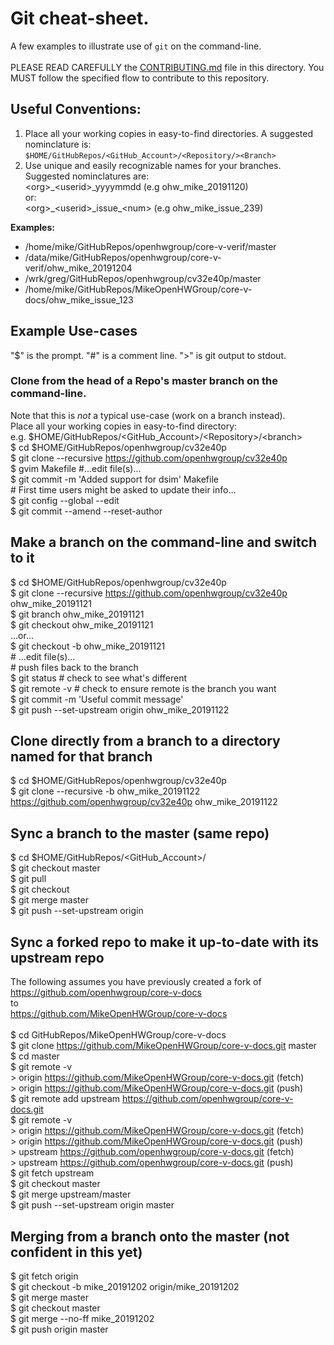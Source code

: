 # Git cheat-sheet.
A few examples to illustrate use of `git` on the command-line.<br><br>
PLEASE READ CAREFULLY the [CONTRIBUTING.md](https://github.com/openhwgroup/core-v-verif/blob/master/CONTRIBUTING.md)
file in this directory.  You MUST follow the specified flow to contribute to this repository.

## Useful Conventions:
1. Place all your working copies in easy-to-find directories.  A suggested
nominclature is:<br>
`$HOME/GitHubRepos/<GitHub_Account>/<Repository/><Branch>`
2. Use unique and easily recognizable names for your branches.  Suggested
nominclatures are:<br>
\<org\>\_\<userid\>_yyyymmdd    (e.g ohw_mike_20191120)
<br>or:<br>
\<org\>\_\<userid\>\_issue\_\<num\> (e.g ohw_mike_issue_239)<br>

**Examples:**
-   /home/mike/GitHubRepos/openhwgroup/core-v-verif/master
-   /data/mike/GitHubRepos/openhwgroup/core-v-verif/ohw_mike_20191204
-   /wrk/greg/GitHubRepos/openhwgroup/cv32e40p/master
-   /home/mike/GitHubRepos/MikeOpenHWGroup/core-v-docs/ohw_mike_issue_123

## Example Use-cases
"$" is the prompt.  "#" is a comment line. ">" is git output to stdout.

### Clone from the head of a Repo's master branch on the command-line.
Note that this is _not_ a typical use-case (work on a branch instead).<br>
Place all your working copies in easy-to-find directory:<br>
e.g. $HOME/GitHubRepos/<GitHub_Account>/\<Repository\>/\<branch\><br>
$ cd $HOME/GitHubRepos/openhwgroup/cv32e40p<br>
$ git clone --recursive https://github.com/openhwgroup/cv32e40p<br>
$ gvim Makefile #...edit file(s)...<br>
$ git commit -m 'Added support for dsim' Makefile <br>
\# First time users might be asked to update their info...<br>
$ git config --global --edit<br>
$ git commit --amend --reset-author<br>

## Make a branch on the command-line and switch to it
$ cd $HOME/GitHubRepos/openhwgroup/cv32e40p<br>
$ git clone --recursive https://github.com/openhwgroup/cv32e40p ohw_mike_20191121<br>
$ git branch ohw_mike_20191121<br>
$ git checkout ohw_mike_20191121<br>
     ...or...<br>
$ git checkout -b ohw_mike_20191121<br>
\# ...edit file(s)...<br>
\# push files back to the branch<br>
$ git status        # check to see what's different<br>
$ git remote -v     # check to ensure remote is the branch you want<br>
$ git commit -m 'Useful commit message'<br>
$ git push --set-upstream origin ohw_mike_20191122<br>

## Clone directly from a branch to a directory named for that branch
$ cd $HOME/GitHubRepos/openhwgroup/cv32e40p<br>
$ git clone --recursive -b ohw_mike_20191122 https://github.com/openhwgroup/cv32e40p ohw_mike_20191122<br>

## Sync a branch to the master (same repo)
$ cd $HOME/GitHubRepos/<GitHub_Account>/<Repository/><Branch><br>
$ git checkout master<br>
$ git pull<br>
$ git checkout <Branch><br>
$ git merge master<br>
$ git push --set-upstream origin <Branch><br>

## Sync a forked repo to make it up-to-date with its upstream repo
The following assumes you have previously created a fork of<br>
    https://github.com/openhwgroup/core-v-docs<br>
to<br>
    https://github.com/MikeOpenHWGroup/core-v-docs<br><br>
$ cd GitHubRepos/MikeOpenHWGroup/core-v-docs<br>
$ git clone https://github.com/MikeOpenHWGroup/core-v-docs.git master<br>
$ cd master<br>
$ git remote -v<br>
  \> origin	https://github.com/MikeOpenHWGroup/core-v-docs.git (fetch)<br>
  \> origin	https://github.com/MikeOpenHWGroup/core-v-docs.git (push)<br>
$ git remote add upstream https://github.com/openhwgroup/core-v-docs.git<br>
$ git remote -v<br>
  \> origin	https://github.com/MikeOpenHWGroup/core-v-docs.git (fetch)<br>
  \> origin	https://github.com/MikeOpenHWGroup/core-v-docs.git (push)<br>
  \> upstream	https://github.com/openhwgroup/core-v-docs.git (fetch)<br>
  \> upstream	https://github.com/openhwgroup/core-v-docs.git (push)<br>
$ git fetch upstream<br>
$ git checkout master<br>
$ git merge upstream/master<br>
$ git push --set-upstream origin master<br>

## Merging from a branch onto the master (not confident in this yet)
$ git fetch origin<br>
$ git checkout -b mike_20191202 origin/mike_20191202<br>
$ git merge master<br>
$ git checkout master<br>
$ git merge --no-ff mike_20191202 <br>
$ git push origin master<br>


